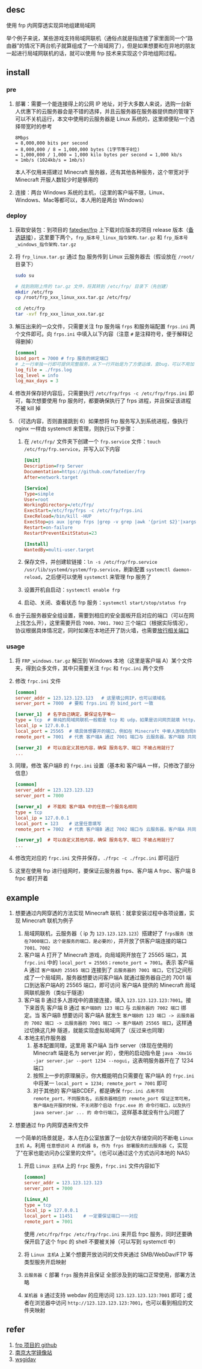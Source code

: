 ## desc

使用 frp 内网穿透实现异地组建局域网

举个例子来说，某些游戏支持局域网联机（通俗点就是指连接了家里面同一个“路由器”的情况下两台机子就算组成了一个局域网了），但是如果想要和在异地的朋友一起进行局域网联机的话，就可以使用 frp 技术来实现这个异地组网过程。

## install

### pre

1. 部署：需要一个能连接得上的公网 IP 地址，对于大多数人来说，选购一台新人优惠下的云服务器会是不错的选择，并且云服务器在服务器提供商的管理下可以不关机运行，本文中使用的云服务器是 Linux 系统的，这里顺便贴一个选择带宽时的参考

   ```
   8Mbps
   = 8,000,000 bits per second
   = 8,000,000 / 8 = 1,000,000 bytes (1字节等于8位)
   = 1,000,000 / 1,000 = 1,000 kilo bytes per second = 1,000 kb/s
   ≈ 1mb/s (1024kb/s = 1mb/s)
   ```

   本人不仅用来搭建过 Minecraft 服务器，还有其他各种服务，这个带宽对于 Minecraft 开服人数较少时是够用的

2. 连接：两台 Windows 系统的主机，（这里的客户端不限，Linux、Windows、Mac等都可以，本人用的是两台 Windows）

### deploy

1. 获取安装包：到项目的 [fatedier/frp](https://github.com/fatedier/frp/releases) 上下载对应版本的项目 release 版本（[备选链接](https://mirrors.nju.edu.cn/github-release/fatedier/frp/)），这里要下两个，`frp_版本号_linux_指令架构.tar.gz` 和 `frp_版本号_windows_指令架构.tar.gz`

2. 将 `frp_linux.tar.gz` 通过 [ftp](https://www.majo.im/index.php/wkyuu/15.html) 服务传到 Linux 云服务器去（假设放在 `/root/` 目录下）

   ```bash
   sudo su
   
   # 找到刚刚上传的 tar.gz 文件，将其转到 /etc/frp/ 目录下（先创建）
   mkdir /etc/frp
   cp /root/frp_xxx_linux_xxx.tar.gz /etc/frp/
   
   cd /etc/frp
   tar -xvf frp_xxx_linux_xxx.tar.gz
   ```

3. 解压出来的一众文件，只需要关注 frp 服务端 `frps` 和服务端配置 `frps.ini` 两个文件即可。向 `frps.ini` 中填入以下内容（注意 `#` 是注释符号，便于解释记得删掉）

   ```ini
   [common]
   bind_port = 7000	# frp 服务的绑定端口
   # 上一行单独一行即可提供完整服务，从下一行开始是为了方便运维，查bug，可以不用加
   log_file = ./frps.log
   log_level = info
   log_max_days = 3
   ```

4. 修改并保存好内容后，只需要执行 `/etc/frp/frps -c /etc/frp/frps.ini` 即可，每次想要使用 frp 服务时，都要确保执行了 frps 进程，并且保证该进程不被 kill 掉

5. （可选内容，否则直接跳到 6）如果想将 frp 服务写入到系统进程，像执行 nginx 一样由 systemctl 来管理，则执行以下步骤：

   1. 在 `/etc/frp/` 文件夹下创建一个 `frp.service` 文件：`touch /etc/frp/frp.service`，并写入以下内容

      ```ini
      [Unit]
      Description=Frp Server
      Documentation=https://github.com/fatedier/frp
      After=network.target
      
      [Service]
      Type=simple
      User=root
      WorkingDirectory=/etc/frp/
      ExecStart=/etc/frp/frps -c /etc/frp/frps.ini
      ExecReload=/bin/kill -HUP
      ExecStop=ps aux |grep frps |grep -v grep |awk '{print $2}'|xargs  kill -9
      Restart=on-failure
      RestartPreventExitStatus=23
      
      [Install]
      WantedBy=multi-user.target
      ```

   2. 保存文件，并创建软链接：`ln -s /etc/frp/frp.service /usr/lib/systemd/system/frp.service`，刷新配置 `systemctl daemon-reload`，之后便可以使用 `systemctl` 来管理 frp 服务了

   3. 设置开机自启动：`systemctl enable frp`

   4. 启动、关闭、查看状态 frp 服务：`systemctl start/stop/status frp`

6. 由于云服务器安全组设置，需要到相应的安全面板开启对应的端口（可以在网上找怎么开），这里需要开启 `7000，7001，7002` 三个端口（根据实际情况），协议根据具体情况定，同时如果在本地还开了防火墙，也需要[放行相关端口](https://cloud.tencent.com/document/product/213/2502)

### usage

1. 将 `FRP_windows.tar.gz` 解压到 Windows 本地（这里是客户端 A）某个文件夹，得到众多文件，其中只需要关注 `frpc` 和 `frpc.ini` 两个文件
2. 修改 `frpc.ini` 文件

    ```ini
    [common]
    server_addr = 123.123.123.123	# 这里填公网IP，也可以填域名
    server_port = 7000	# 要和 frps.ini 的 bind_port 一致
    
    [server_1]	# 名字自己确定，要保证名字唯一
    type = tcp	# 单纯的局域网联机一般都是 tcp 和 udp，如果是访问网页就填 http，如果还不确定请网上搜索具体的
    local_ip = 127.0.0.1
    local_port = 25565	# 填具体想要开的端口，例如在 Minecraft 中单人游戏向局域网开启后，会显示“游戏已在 xxx 端口开放”，这里就填那个 xxx
    remote_port = 7001	# 代表 客户端A 通过 7001 端口与 云服务器，客户端B 共同形成了一个局域网。保证端口唯一
    
    [server_2]	# 可以自定义其他内容，确保 服务名字、端口 不被占用就行了
    ...
    ```
3. 同理，修改 客户端B 的 `frpc.ini` 设置（基本和 客户端A 一样，只修改了部分信息）

    ```ini
    [common]
    server_addr = 123.123.123.123
    server_port = 7000
    
    [server_x]	# 不能和 客户端A 中的任意一个服务名相同
    type = tcp
    local_ip = 127.0.0.1
    local_port = 123	# 这里任意填写
    remote_port = 7002	# 代表 客户端B 通过 7002 端口与 云服务器，客户端A 共同形成了一个局域网。
    
    [server_y]	# 可以自定义其他内容，确保 服务名字、端口 不被占用就行了
    ...
    ```
4. 修改完对应的 `frpc.ini` 文件并保存，`./frpc -c ./frpc.ini` 即可运行
5. 这里在使用 frp 进行组网时，要保证云服务器 frps、客户端 A frpc、客户端 B frpc 都打开着

## example

1. 想要通过内网穿透的方法实现 Minecraft 联机：就拿安装过程中各项设置，实现 Minecraft 联机为例子

   1. 局域网联机，云服务器（ ip 为 `123.123.123.123`）搭建好了 `frps服务（放在7000端口，这个是服务的端口，是必要的）`，并开放了供客户端连接的端口 `7001、7002`
   2. 客户端 A 打开了 Minecraft 游戏，向局域网开放在了 25565 端口，其 `frpc.ini` 中的 `local_port = 25565；remote_port = 7001`。表示 客户端 A 通过 `客户端A的 25565 端口` 连接到了 `云服务器的 7001 端口`，它们之间形成了一个局域网，服务器想要访问客户端A 就通过服务器自己的 7001 端口到达客户端A的 25565 端口，即可访问 客户端A 提供的 Minecraft 局域网联机服务（类似于隧道）
   3. 客户端 B 通过多人游戏中的直接连接，填入 `123.123.123.123:7001`。接下来首先 客户端 B 通过 `客户端B的 123 端口` 与 `云服务器的 7002 端口` 绑定。当 客户端B 想要访问 客户端A 就发生 `客户端B的 123 端口 -> 云服务器的 7002 端口 -> 云服务器的 7001 端口 -> 客户端A的 25565 端口`，这样通过切换这几种 隧道，就能实现虚拟局域网了（反过来也同理）
   4. 本地主机作服务器
      1. 基本配置同理，这里用 客户端A 当作 server（体现在使用的 Minecraft 端是名为 server.jar 的），使用的启动指令是 `java -Xmx1G -jar server.jar --port 1234 --nogui`，这表明服务器开在了 1234端口
      2. 按照上一步的原理展示，你大概能明白只需要在 客户端A 的 `frpc.ini` 中将某一 `local_port = 1234; remote_port = 7001` 即可
      3. 对于其他的 客户端BCDEF，都是确保 `frpc.ini 占用不同 remote_port，不同服务名`，`云服务器相应的 remote_port 保证正常可用`，`客户端A在开服的时候，不关闭那个启动 frpc.exe 的 命令行端口，以及执行 java server.jar ... 的 命令行端口`，这样基本就没有什么问题了

2. 想要通过 frp 内网穿透来传文件

   一个简单的场景就是，本人在办公室放置了一台较大存储空间的不断电 `Linux 主机 A`，利用 `任意想访问 A 的机器 B`，`作为 frps 部署服务的云服务器 C`，实现了"在家也能访问办公室里的文件"。（也可以通过这个方式访问本地的 NAS）

   1. 开启 `Linux 主机A` 上的 `frpc` 服务，`frpc.ini` 文件内容如下

      ```ini
      [common]
      server_addr = 123.123.123.123
      server_port = 7000
      
      [Linux_A]
      type = tcp
      local_ip = 127.0.0.1
      local_port = 11451	# 一定要保证端口一一对应
      remote_port = 7001
      ```

      使用 `/etc/frp/frpc /etc/frp/frpc.ini` 来开启 frpc 服务，同时还要确保开启了这个 frpc 的 shell 不要被关掉（可以写到 systemctl 中）

   2. 将 `Linux 主机A` 上某个想要开放访问的文件夹通过 SMB/WebDav/FTP 等类型服务开启映射

   3. `云服务器 C` 部署 `frps` 服务并且保证 全部涉及到的端口正常使用，部署方法略

   4. `某机器 B` 通过支持 webdav 的应用访问 `123.123.123.123:7001` 即可；或者在浏览器中访问 `http://123.123.123.123:7001`，也可以看到相应的文件夹映射

## refer

1. [frp 项目的 github](https://github.com/fatedier/frp)
2. [南京大学镜像站](https://mirrors.nju.edu.cn/github-release/fatedier/frp/)
3. [wsgidav](https://github.com/mar10/wsgidav)